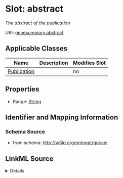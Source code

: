 

# Slot: abstract


_The abstract of the publication_



URI: [genesummary:abstract](http://w3id.org/ontogpt/genesummary/abstract)



<!-- no inheritance hierarchy -->





## Applicable Classes

| Name | Description | Modifies Slot |
| --- | --- | --- |
| [Publication](Publication.md) |  |  no  |







## Properties

* Range: [String](String.md)





## Identifier and Mapping Information







### Schema Source


* from schema: http://w3id.org/ontogpt/gocam




## LinkML Source

<details>
```yaml
name: abstract
description: The abstract of the publication
from_schema: http://w3id.org/ontogpt/gocam
rank: 1000
alias: abstract
owner: Publication
domain_of:
- Publication
range: string

```
</details>